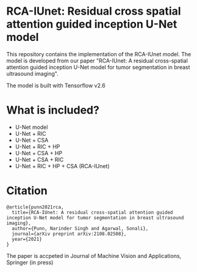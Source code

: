 # RCA-IUnet: Residual cross spatial attention guided inception U-Net model
This repository contains the implementation of the RCA-IUnet model. The model is developed from our paper "RCA-IUnet: A residual cross-spatial attention guided inception U-Net model for tumor segmentation in breast ultrasound imaging".

The model is built with Tensorflow v2.6

# What is included?
- U-Net model
- U-Net + RIC
- U-Net + CSA
- U-Net + RIC + HP
- U-Net + CSA + HP
- U-Net + CSA + RIC
- U-Net + RIC + HP + CSA  (RCA-IUnet)

# Citation
```
@article{punn2021rca,
  title={RCA-IUnet: A residual cross-spatial attention guided inception U-Net model for tumor segmentation in breast ultrasound imaging},
  author={Punn, Narinder Singh and Agarwal, Sonali},
  journal={arXiv preprint arXiv:2108.02508},
  year={2021}
}
```
The paper is accpeted in Journal of Machine Vision and Applications, Springer (in press)
